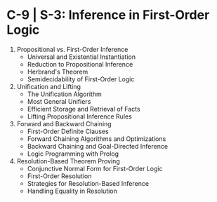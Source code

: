 

# C-9 | S-3: Inference in First-Order Logic

1. Propositional vs. First-Order Inference
   - Universal and Existential Instantiation
   - Reduction to Propositional Inference
   - Herbrand's Theorem
   - Semidecidability of First-Order Logic
2. Unification and Lifting
   - The Unification Algorithm
   - Most General Unifiers
   - Efficient Storage and Retrieval of Facts
   - Lifting Propositional Inference Rules
3. Forward and Backward Chaining
   - First-Order Definite Clauses
   - Forward Chaining Algorithms and Optimizations
   - Backward Chaining and Goal-Directed Inference
   - Logic Programming with Prolog
4. Resolution-Based Theorem Proving
   - Conjunctive Normal Form for First-Order Logic
   - First-Order Resolution
   - Strategies for Resolution-Based Inference
   - Handling Equality in Resolution

